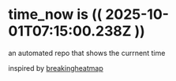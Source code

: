 # time_now is (( 2025-10-01T07:15:00.238Z ))

an automated repo that shows the currnent time

inspired by [breakingheatmap](https://github.com/breakingheatmap/breakingheatmap)